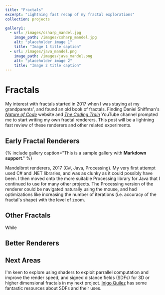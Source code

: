 ```yaml
---
title: "Fractals"
excerpt: "Lightning fast recap of my fractal explorations"
collection: projects

gallery1:
  - url: /images/csharp_mandel.jpg
    image_path: /images/csharp_mandel.jpg
    alt: "placeholder image 1"
    title: "Image 1 title caption"
  - url: /images/java_mandel.png
    image_path: /images/java_mandel.png
    alt: "placeholder image 2"
    title: "Image 2 title caption"
---
```


# Fractals
My interest with fractals started in 2017 when I was staying at my grandparents', and found an old book of fractals. Finding Daniel Shiffman's [*Nature of Code*](https://natureofcode.com/) website and [*The Coding Train*](https://www.youtube.com/@TheCodingTrain) YouTube channel prompted me to start writing my own fractal renderers. This post will be a lightning fast review of these renderers and other related experiments.

## Early Fractal Renderers

<!-- <div><image src="../images/csharp_mandel.jpg"/><image  src="../images/java_mandel.png"/></div> -->

{% include gallery caption="This is a sample gallery with **Markdown support**." %}

Mandelbrot renderers, 2017 (C#, Java, Processing).
My very first attempt used C# and .NET libraries, and was as clunky as it could possibly have been. I then moved onto the more suitable Processing library for Java that I continued to use for many other projects. The Processing version of the renderer could be navigated naturally using the mouse, and had optimizations like increasing the number of iterations (i.e. accuracy of the fractal's shape) with the level of zoom. 

## Other Fractals

While 

## Better Renderers

## Next Areas

I'm keen to explore using shaders to exploit parrallel computation and improve the render speed, and signed distance fields (SDFs) for 3D or higher dimensional fractals in my next project. [Inigo Quilez](https://iquilezles.org/articles/distfunctions/) has some fantastic resources about SDFs and their uses.